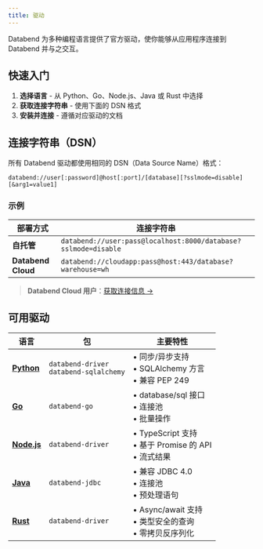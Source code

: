 ```yaml
---
title: 驱动
---
```


Databend 为多种编程语言提供了官方驱动，使你能够从应用程序连接到 Databend 并与之交互。

## 快速入门

1. **选择语言** - 从 Python、Go、Node.js、Java 或 Rust 中选择
2. **获取连接字符串** - 使用下面的 DSN 格式
3. **安装并连接** - 遵循对应驱动的文档

## 连接字符串（DSN）

所有 Databend 驱动都使用相同的 DSN（Data Source Name）格式：

```
databend://user[:password]@host[:port]/[database][?sslmode=disable][&arg1=value1]
```

### 示例

| 部署方式 | 连接字符串 |
|------------|-------------------|
| **自托管** | `databend://user:pass@localhost:8000/database?sslmode=disable` |
| **Databend Cloud** | `databend://cloudapp:pass@host:443/database?warehouse=wh` |

> **Databend Cloud 用户**：[获取连接信息 →](/guides/cloud/using-databend-cloud/warehouses#obtaining-connection-information)

## 可用驱动

| 语言 | 包 | 主要特性 |
|----------|---------|-------------|
| **[Python](./python)** | `databend-driver`<br/>`databend-sqlalchemy` | • 同步/异步支持<br/>• SQLAlchemy 方言<br/>• 兼容 PEP 249 |
| **[Go](./golang)** | `databend-go` | • database/sql 接口<br/>• 连接池<br/>• 批量操作 |
| **[Node.js](./nodejs)** | `databend-driver` | • TypeScript 支持<br/>• 基于 Promise 的 API<br/>• 流式结果 |
| **[Java](./jdbc)** | `databend-jdbc` | • 兼容 JDBC 4.0<br/>• 连接池<br/>• 预处理语句 |
| **[Rust](./rust)** | `databend-driver` | • Async/await 支持<br/>• 类型安全的查询<br/>• 零拷贝反序列化 |